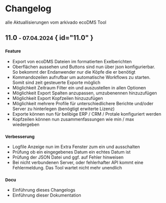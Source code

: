 # Changelog

alle Aktuallisierungen vom arkivado ecoDMS Tool 

##  11.0 <small>- 07.04.2024</small> { id="11.0" }

### <small>Feature</small>
- Export von ecoDMS Dateien im formatierten Exelberichten
- Oberflächen aussehen und Buttons sind nun über json konfigurierbar. So bekommt der Endanwender nur die Köpfe die er benötigt
- Kommandozeilen aufrufbar um automatische Workflows zu starten. Somit sind zeit gesteuerte Exporte möglich
- Möglichkeit Zeitraum Filter ein und auszustellen in allen Optionen
- Möglichkeit Export Spalten anzupassen, umzubenennen hinzuzufügen
- Möglichkeit Export Kopfzeilen hinzuzufügen
- Möglichkeit mehrere Profile für unterschiedlichere Berichte und/oder Server zu hinterlegen (benögtigt erwiterte Lizenz)
- Exporte können nun für belibige ERP / CRM / Protale konfiguriert werden
- Kopfzeilen können nun zusammenfassungen wie min / max wiedergeben
### <small>Verbesserung</small>
- Logfile Anzeige nun im Extra Fenster zum ein und ausschalten
- Prüfung ob ein eingegebenes Datum ein echtes Datum ist
- Prüfung der JSON Datei und ggf. auf Fehler hinweisen
- Bei nicht verbundenen Server, oder fehlerhafter API kommt eine Fehlermeldung. Das Tool wartet nicht mehr unendlich
### <small>Docu</small>
- Einführung dieses Changelogs 
- Einführung dieser Dokumentation
